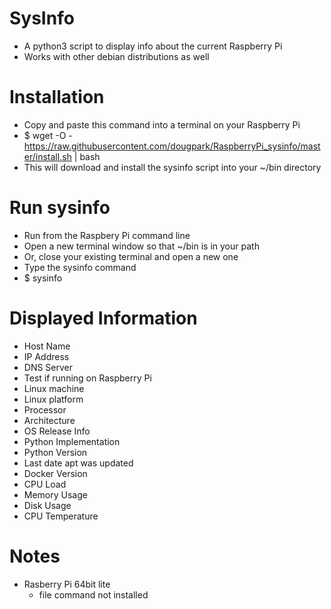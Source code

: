 # SysInfo
* A python3 script to display info about the current Raspberry Pi
* Works with other debian distributions as well

# Installation
* Copy and paste this command into a terminal on your Raspberry Pi
* $ wget -O - https://raw.githubusercontent.com/dougpark/RaspberryPi_sysinfo/master/install.sh | bash
* This will download and install the sysinfo script into your ~/bin directory

# Run sysinfo
* Run from the Raspbery Pi command line
* Open a new terminal window so that ~/bin is in your path
* Or, close your existing terminal and open a new one
* Type the sysinfo command
* $ sysinfo

# Displayed Information
* Host Name
* IP Address
* DNS Server
* Test if running on Raspberry Pi
* Linux machine
* Linux platform
* Processor
* Architecture
* OS Release Info
* Python Implementation
* Python Version
* Last date apt was updated
* Docker Version
* CPU Load
* Memory Usage
* Disk Usage
* CPU Temperature

# Notes
* Rasberry Pi 64bit lite 
    * file command not installed

